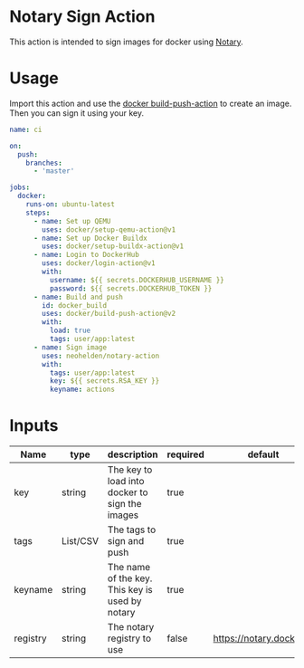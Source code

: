 # Notary Sign Action

This action is intended to sign images for docker using [Notary](https://github.com/theupdateframework/notary).

# Usage

Import this action and use the [docker build-push-action](https://github.com/docker/build-push-action) to create an image.
Then you can sign it using your key.

```yml
name: ci

on:
  push:
    branches:
      - 'master'

jobs:
  docker:
    runs-on: ubuntu-latest
    steps:
      - name: Set up QEMU
        uses: docker/setup-qemu-action@v1
      - name: Set up Docker Buildx
        uses: docker/setup-buildx-action@v1
      - name: Login to DockerHub
        uses: docker/login-action@v1
        with:
          username: ${{ secrets.DOCKERHUB_USERNAME }}
          password: ${{ secrets.DOCKERHUB_TOKEN }}
      - name: Build and push
        id: docker_build
        uses: docker/build-push-action@v2
        with:
          load: true
          tags: user/app:latest
      - name: Sign image
        uses: neohelden/notary-action
        with:
          tags: user/app:latest
          key: ${{ secrets.RSA_KEY }}
          keyname: actions
```

# Inputs

| Name     | type     | description                                     | required | default                  |
| -------- | -------- | ----------------------------------------------- | -------- | ------------------------ |
| key      | string   | The key to load into docker to sign the images  | true     |                          |
| tags     | List/CSV | The tags to sign and push                       | true     |                          |
| keyname  | string   | The name of the key. This key is used by notary | true     |                          |
| registry | string   | The notary registry to use                      | false    | https://notary.docker.io |
